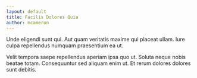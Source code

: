 ```yaml
---
layout: default
title: Facilis Dolores Quia
author: mcameron
---
```


Unde eligendi sunt qui. Aut quam veritatis maxime qui placeat ullam. Iure culpa repellendus numquam praesentium ea ut.

Velit tempora saepe repellendus aperiam ipsa quo ut. Soluta neque nobis beatae totam. Consequuntur sed aliquam enim ut. Et rerum dolores dolores sunt debitis.
